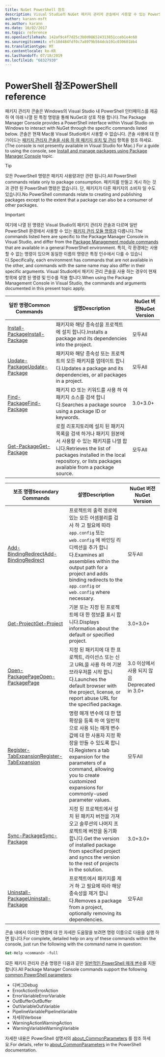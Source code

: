 ```yaml
---
title: NuGet PowerShell 참조
description: Visual Studio의 NuGet 패키지 관리자 콘솔에서 사용할 수 있는 PowerShell 명령에 대 한 전체 참조입니다.
author: karann-msft
ms.author: karann
ms.date: 10/02/2017
ms.topic: reference
ms.openlocfilehash: 142af9c4f7d25c3b0d986524313851cceb1e4c60
ms.sourcegitcommit: efc18d484fdf0c7a8979b564dcb191c030601bb4
ms.translationtype: MT
ms.contentlocale: ko-KR
ms.lasthandoff: 07/18/2019
ms.locfileid: "68327930"
---
```

# <a name="powershell-reference"></a><span data-ttu-id="4cc5d-103">PowerShell 참조</span><span class="sxs-lookup"><span data-stu-id="4cc5d-103">PowerShell reference</span></span>

<span data-ttu-id="4cc5d-104">패키지 관리자 콘솔은 Windows의 Visual Studio 내 PowerShell 인터페이스를 제공 하 여 아래 나열 된 특정 명령을 통해 NuGet과 상호 작용 합니다.</span><span class="sxs-lookup"><span data-stu-id="4cc5d-104">The Package Manager Console provides a PowerShell interface within Visual Studio on Windows to interact with NuGet through the specific commands listed below.</span></span> <span data-ttu-id="4cc5d-105">콘솔은 현재 Mac용 Visual Studio에서 사용할 수 없습니다. 콘솔 사용에 대 한 가이드는 [패키지 관리자 콘솔을 사용 하 여 패키지 설치 및 관리](../consume-packages/install-use-packages-powershell.md) 항목을 참조 하세요.</span><span class="sxs-lookup"><span data-stu-id="4cc5d-105">(The console is not presently available in Visual Studio for Mac.) For a guide to using the console, see [Install and manage packages using Package Manager Console](../consume-packages/install-use-packages-powershell.md) topic.</span></span>

> [!Tip]
> <span data-ttu-id="4cc5d-106">모든 PowerShell 명령은 패키지 사용량과만 관련 됩니다.</span><span class="sxs-lookup"><span data-stu-id="4cc5d-106">All PowerShell commands relate only to package consumption.</span></span> <span data-ttu-id="4cc5d-107">패키지를 만들고 게시 하는 것과 관련 된 PowerShell 명령은 없습니다. 단, 패키지가 다른 패키지의 소비자 일 수도 있습니다.</span><span class="sxs-lookup"><span data-stu-id="4cc5d-107">No PowerShell commands relate to creating and publishing packages except to the extent that a package can also be a consumer of other packages.</span></span>

> [!Important]
> <span data-ttu-id="4cc5d-108">여기에 나열 된 명령은 Visual Studio의 패키지 관리자 콘솔과 다르며 일반 PowerShell 환경에서 사용할 수 있는 [패키지 관리 모듈 명령과](/powershell/module/packagemanagement/?view=powershell-6) 다릅니다.</span><span class="sxs-lookup"><span data-stu-id="4cc5d-108">The commands listed here are specific to the Package Manager Console in Visual Studio, and differ from the [Package Management module commands](/powershell/module/packagemanagement/?view=powershell-6) that are available in a general PowerShell environment.</span></span> <span data-ttu-id="4cc5d-109">특히, 각 환경에는 사용할 수 없는 명령이 있으며 동일한 이름의 명령은 특정 인수에서 다를 수 있습니다.</span><span class="sxs-lookup"><span data-stu-id="4cc5d-109">Specifically, each environment has commands that are not available in the other, and commands with the same name may also differ in their specific arguments.</span></span> <span data-ttu-id="4cc5d-110">Visual Studio에서 패키지 관리 콘솔을 사용 하는 경우이 현재 항목에 설명 된 명령 및 인수를 적용 합니다.</span><span class="sxs-lookup"><span data-stu-id="4cc5d-110">When using the Package Management Console in Visual Studio, the commands and arguments documented in this present topic apply.</span></span>

| <span data-ttu-id="4cc5d-111">일반 명령</span><span class="sxs-lookup"><span data-stu-id="4cc5d-111">Common Commands</span></span> | <span data-ttu-id="4cc5d-112">설명</span><span class="sxs-lookup"><span data-stu-id="4cc5d-112">Description</span></span> | <span data-ttu-id="4cc5d-113">NuGet 버전</span><span class="sxs-lookup"><span data-stu-id="4cc5d-113">NuGet Version</span></span> |
| --- | --- | --- |
| [<span data-ttu-id="4cc5d-114">Install-Package</span><span class="sxs-lookup"><span data-stu-id="4cc5d-114">Install-Package</span></span>](ps-reference/ps-ref-install-package.md) | <span data-ttu-id="4cc5d-115">패키지와 해당 종속성을 프로젝트에 설치 합니다.</span><span class="sxs-lookup"><span data-stu-id="4cc5d-115">Installs a package and its dependencies into the project.</span></span> | <span data-ttu-id="4cc5d-116">모두</span><span class="sxs-lookup"><span data-stu-id="4cc5d-116">All</span></span> |
| [<span data-ttu-id="4cc5d-117">Update-Package</span><span class="sxs-lookup"><span data-stu-id="4cc5d-117">Update-Package</span></span>](ps-reference/ps-ref-update-package.md) | <span data-ttu-id="4cc5d-118">패키지와 해당 종속성 또는 프로젝트의 모든 패키지를 업데이트 합니다.</span><span class="sxs-lookup"><span data-stu-id="4cc5d-118">Updates a package and its dependencies, or all packages in a project.</span></span> | <span data-ttu-id="4cc5d-119">모두</span><span class="sxs-lookup"><span data-stu-id="4cc5d-119">All</span></span> |
| [<span data-ttu-id="4cc5d-120">Find-Package</span><span class="sxs-lookup"><span data-stu-id="4cc5d-120">Find-Package</span></span>](ps-reference/ps-ref-find-package.md) | <span data-ttu-id="4cc5d-121">패키지 ID 또는 키워드를 사용 하 여 패키지 소스를 검색 합니다.</span><span class="sxs-lookup"><span data-stu-id="4cc5d-121">Searches a package source using a package ID or keywords.</span></span> | <span data-ttu-id="4cc5d-122">3.0+</span><span class="sxs-lookup"><span data-stu-id="4cc5d-122">3.0+</span></span> |
| [<span data-ttu-id="4cc5d-123">Get-Package</span><span class="sxs-lookup"><span data-stu-id="4cc5d-123">Get-Package</span></span>](ps-reference/ps-ref-get-package.md) | <span data-ttu-id="4cc5d-124">로컬 리포지토리에 설치 된 패키지 목록을 검색 하거나 패키지 원본에서 사용할 수 있는 패키지를 나열 합니다.</span><span class="sxs-lookup"><span data-stu-id="4cc5d-124">Retrieves the list of packages installed in the local repository, or lists packages available from a package source.</span></span> | <span data-ttu-id="4cc5d-125">모두</span><span class="sxs-lookup"><span data-stu-id="4cc5d-125">All</span></span> |

| <span data-ttu-id="4cc5d-126">보조 명령</span><span class="sxs-lookup"><span data-stu-id="4cc5d-126">Secondary Commands</span></span> | <span data-ttu-id="4cc5d-127">설명</span><span class="sxs-lookup"><span data-stu-id="4cc5d-127">Description</span></span> | <span data-ttu-id="4cc5d-128">NuGet 버전</span><span class="sxs-lookup"><span data-stu-id="4cc5d-128">NuGet Version</span></span> |
| --- | --- | --- |
| [<span data-ttu-id="4cc5d-129">Add-BindingRedirect</span><span class="sxs-lookup"><span data-stu-id="4cc5d-129">Add-BindingRedirect</span></span>](ps-reference/ps-ref-add-bindingredirect.md) | <span data-ttu-id="4cc5d-130">프로젝트의 출력 경로에 있는 모든 어셈블리를 검사 하 고 필요에 따라 `app.config` 또는 `web.config` 에 바인딩 리디렉션을 추가 합니다.</span><span class="sxs-lookup"><span data-stu-id="4cc5d-130">Examines all assemblies within the output path for a project and adds binding redirects to the `app.config` or `web.config` where necessary.</span></span> | <span data-ttu-id="4cc5d-131">모두</span><span class="sxs-lookup"><span data-stu-id="4cc5d-131">All</span></span> |
| [<span data-ttu-id="4cc5d-132">Get-Project</span><span class="sxs-lookup"><span data-stu-id="4cc5d-132">Get-Project</span></span>](ps-reference/ps-ref-get-project.md) | <span data-ttu-id="4cc5d-133">기본 또는 지정 된 프로젝트에 대 한 정보를 표시 합니다.</span><span class="sxs-lookup"><span data-stu-id="4cc5d-133">Displays information about the default or specified project.</span></span> | <span data-ttu-id="4cc5d-134">3.0+</span><span class="sxs-lookup"><span data-stu-id="4cc5d-134">3.0+</span></span> |
| [<span data-ttu-id="4cc5d-135">Open-PackagePage</span><span class="sxs-lookup"><span data-stu-id="4cc5d-135">Open-PackagePage</span></span>](ps-reference/ps-ref-open-packagepage.md) | <span data-ttu-id="4cc5d-136">지정 된 패키지에 대 한 프로젝트, 라이선스 또는 신고 URL을 사용 하 여 기본 브라우저를 시작 합니다.</span><span class="sxs-lookup"><span data-stu-id="4cc5d-136">Launches the default browser with the project, license, or report abuse URL for the specified package.</span></span> | <span data-ttu-id="4cc5d-137">3\.0 이상에서 사용 되지 않음</span><span class="sxs-lookup"><span data-stu-id="4cc5d-137">Deprecated in 3.0+</span></span> |
| [<span data-ttu-id="4cc5d-138">Register-TabExpansion</span><span class="sxs-lookup"><span data-stu-id="4cc5d-138">Register-TabExpansion</span></span>](ps-reference/ps-ref-register-tabexpansion.md) | <span data-ttu-id="4cc5d-139">명령 매개 변수에 대 한 탭 확장을 등록 하 여 일반적으로 사용 되는 매개 변수 값에 대 한 사용자 지정 확장을 만들 수 있도록 합니다.</span><span class="sxs-lookup"><span data-stu-id="4cc5d-139">Registers a tab expansion for the parameters of a command, allowing you to create customized expansions for commonly-used parameter values.</span></span> | <span data-ttu-id="4cc5d-140">모두</span><span class="sxs-lookup"><span data-stu-id="4cc5d-140">All</span></span> |
| [<span data-ttu-id="4cc5d-141">Sync-Package</span><span class="sxs-lookup"><span data-stu-id="4cc5d-141">Sync-Package</span></span>](ps-reference/ps-ref-sync-package.md) | <span data-ttu-id="4cc5d-142">지정 된 프로젝트에서 설치 된 패키지 버전을 가져오고 솔루션의 나머지 프로젝트에 버전을 동기화 합니다.</span><span class="sxs-lookup"><span data-stu-id="4cc5d-142">Get the version of installed package from specified project and syncs the version to the rest of projects in the solution.</span></span> | <span data-ttu-id="4cc5d-143">3.0+</span><span class="sxs-lookup"><span data-stu-id="4cc5d-143">3.0+</span></span> |
| [<span data-ttu-id="4cc5d-144">Uninstall-Package</span><span class="sxs-lookup"><span data-stu-id="4cc5d-144">Uninstall-Package</span></span>](ps-reference/ps-ref-uninstall-package.md) | <span data-ttu-id="4cc5d-145">프로젝트에서 패키지를 제거 하 고 필요에 따라 해당 종속성을 제거 합니다.</span><span class="sxs-lookup"><span data-stu-id="4cc5d-145">Removes a package from a project, optionally removing its dependencies.</span></span> | <span data-ttu-id="4cc5d-146">모두</span><span class="sxs-lookup"><span data-stu-id="4cc5d-146">All</span></span> |

<span data-ttu-id="4cc5d-147">콘솔 내에서 이러한 명령에 대 한 자세한 도움말을 보려면 명령 이름으로 다음을 실행 하면 됩니다.</span><span class="sxs-lookup"><span data-stu-id="4cc5d-147">For complete, detailed help on any of these commands within the console, just run the following with the command name in question:</span></span>

```ps
Get-Help <command> -full
```

<span data-ttu-id="4cc5d-148">모든 패키지 관리자 콘솔 명령은 다음과 같은 [일반적인 PowerShell 매개 변수](http://go.microsoft.com/fwlink/?LinkID=113216)를 지원 합니다.</span><span class="sxs-lookup"><span data-stu-id="4cc5d-148">All Package Manager Console commands support the following [common PowerShell parameters](http://go.microsoft.com/fwlink/?LinkID=113216):</span></span>

- <span data-ttu-id="4cc5d-149">디버그</span><span class="sxs-lookup"><span data-stu-id="4cc5d-149">Debug</span></span>
- <span data-ttu-id="4cc5d-150">ErrorAction</span><span class="sxs-lookup"><span data-stu-id="4cc5d-150">ErrorAction</span></span>
- <span data-ttu-id="4cc5d-151">ErrorVariable</span><span class="sxs-lookup"><span data-stu-id="4cc5d-151">ErrorVariable</span></span>
- <span data-ttu-id="4cc5d-152">OutBuffer</span><span class="sxs-lookup"><span data-stu-id="4cc5d-152">OutBuffer</span></span>
- <span data-ttu-id="4cc5d-153">OutVariable</span><span class="sxs-lookup"><span data-stu-id="4cc5d-153">OutVariable</span></span>
- <span data-ttu-id="4cc5d-154">PipelineVariable</span><span class="sxs-lookup"><span data-stu-id="4cc5d-154">PipelineVariable</span></span>
- <span data-ttu-id="4cc5d-155">자세히</span><span class="sxs-lookup"><span data-stu-id="4cc5d-155">Verbose</span></span>
- <span data-ttu-id="4cc5d-156">WarningAction</span><span class="sxs-lookup"><span data-stu-id="4cc5d-156">WarningAction</span></span>
- <span data-ttu-id="4cc5d-157">WarningVariable</span><span class="sxs-lookup"><span data-stu-id="4cc5d-157">WarningVariable</span></span>

<span data-ttu-id="4cc5d-158">자세한 내용은 PowerShell 설명서의 [about_CommonParameters](http://go.microsoft.com/fwlink/?LinkID=113216) 를 참조 하세요.</span><span class="sxs-lookup"><span data-stu-id="4cc5d-158">For details, refer to [about_CommonParameters](http://go.microsoft.com/fwlink/?LinkID=113216) in the PowerShell documentation.</span></span>
